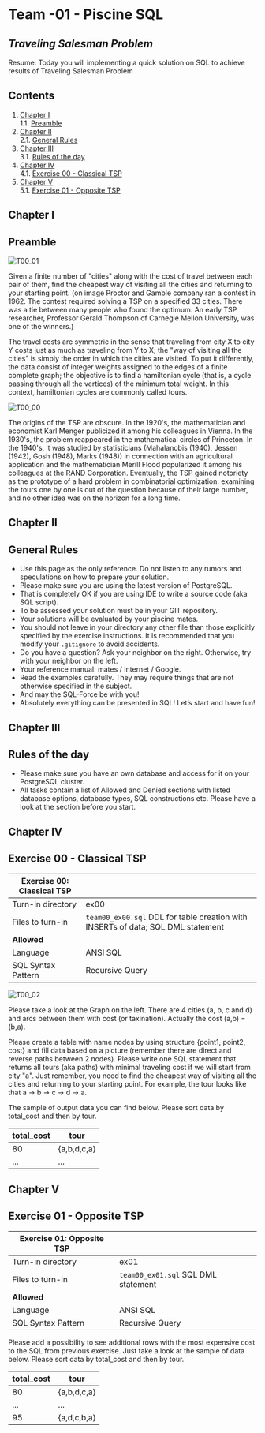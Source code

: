 # Team -01 - Piscine SQL

## _Traveling Salesman Problem_

Resume: Today you will implementing a quick solution on SQL to achieve results of Traveling Salesman Problem

## Contents

1. [Chapter I](#chapter-i) \
    1.1. [Preamble](#preamble)
2. [Chapter II](#chapter-ii) \
    2.1. [General Rules](#general-rules)
3. [Chapter III](#chapter-iii) \
    3.1. [Rules of the day](#rules-of-the-day)  
4. [Chapter IV](#chapter-iv) \
    4.1. [Exercise 00 - Classical TSP](#exercise-00-classical-tsp)  
5. [Chapter V](#chapter-v) \
    5.1. [Exercise 01 - Opposite TSP](#exercise-01-opposite-tsp)  

## Chapter I
## Preamble

![T00_01](misc/images/T00_01.png)

Given a finite number of "cities" along with the cost of travel between each pair of them, find the cheapest way of visiting all the cities and returning to your starting point. (on image Proctor and Gamble company ran a contest in 1962.  The contest required solving a TSP on a specified 33 cities.  There was a tie between many people who found the optimum.  An early TSP researcher, Professor Gerald Thompson of Carnegie Mellon University, was one of the winners.)

The travel costs are symmetric in the sense that traveling from city X to city Y costs just as much as traveling from Y to X; the "way of visiting all the cities" is simply the order in which the cities are visited. To put it differently, the data consist of integer weights assigned to the edges of a finite complete graph; the objective is to find a hamiltonian cycle (that is, a cycle passing through all the vertices) of the minimum total weight.  In this context, hamiltonian cycles are commonly called tours.

![T00_00](misc/images/T00_00.png)

The origins of the TSP are obscure. In the 1920's, the mathematician and economist Karl Menger publicized it among his colleagues in Vienna. In the 1930's, the problem reappeared in the mathematical circles of Princeton. In the 1940's, it was  studied by statisticians (Mahalanobis (1940), Jessen (1942), Gosh (1948), Marks (1948)) in connection with an agricultural  application and the mathematician Merill Flood popularized it among his colleagues at the RAND Corporation.  Eventually,  the TSP gained notoriety as the prototype of a hard problem in combinatorial optimization: examining the tours one by one  is out of the question because of their large number, and no other idea was on the horizon for a long time.


## Chapter II
## General Rules

- Use this page as the only reference. Do not listen to any rumors and speculations on how to prepare your solution.
- Please make sure you are using the latest version of PostgreSQL.
- That is completely OK if you are using IDE to write a source code (aka SQL script).
- To be assessed your solution must be in your GIT repository.
- Your solutions will be evaluated by your piscine mates.
- You should not leave in your directory any other file than those explicitly specified by the exercise instructions. It is recommended that you modify your `.gitignore` to avoid accidents.
- Do you have a question? Ask your neighbor on the right. Otherwise, try with your neighbor on the left.
- Your reference manual: mates / Internet / Google. 
- Read the examples carefully. They may require things that are not otherwise specified in the subject.
- And may the SQL-Force be with you!
- Absolutely everything can be presented in SQL! Let’s start and have fun!

## Chapter III
## Rules of the day

- Please make sure you have an own database and access for it on your PostgreSQL cluster. 
- All tasks contain a list of Allowed and Denied sections with listed database options, database types, SQL constructions etc. Please have a look at the section before you start.



## Chapter IV
## Exercise 00 - Classical TSP

| Exercise 00: Classical TSP|                                                                                                                          |
|---------------------------------------|--------------------------------------------------------------------------------------------------------------------------|
| Turn-in directory                     | ex00                                                                                                                     |
| Files to turn-in                      | `team00_ex00.sql` DDL for table creation with INSERTs of data; SQL DML statement                                                                                |
| **Allowed**                               |                                                                                                                          |
| Language                        | ANSI SQL|
| SQL Syntax Pattern                        | Recursive Query|

![T00_02](misc/images/T00_02.png)

Please take a look at the Graph on the left. 
There are 4 cities (a, b, c and d) and arcs between them with cost (or taxination). Actually the cost (a,b) = (b,a).

Please create a table with name nodes by using structure {point1, point2, cost} and fill data based on a picture (remember there are direct and reverse paths between 2 nodes).
Please write one SQL statement that returns all tours (aka paths) with minimal traveling cost if we will start from city "a".
Just remember, you need to find the cheapest way of visiting all the cities and returning to your starting point. For example, the tour looks like that a -> b -> c -> d -> a.

The sample of output data you can find below. Please sort data by total_cost and then by tour.

| total_cost | tour |
| ------ | ------ |
| 80 | {a,b,d,c,a} |
| ... | ... |

## Chapter V
## Exercise 01 - Opposite TSP

| Exercise 01: Opposite TSP|                                                                                                                          |
|---------------------------------------|--------------------------------------------------------------------------------------------------------------------------|
| Turn-in directory                     | ex01                                                                                                                     |
| Files to turn-in                      | `team00_ex01.sql`     SQL DML statement                                                                             |
| **Allowed**                               |                                                                                                                          |
| Language                        | ANSI SQL|
| SQL Syntax Pattern                        | Recursive Query|

Please add a possibility to see additional rows with the most expensive cost to the SQL from previous exercise. Just take a look at the sample of data below. Please sort data by total_cost and then by tour.

| total_cost | tour |
| ------ | ------ |
| 80 | {a,b,d,c,a} |
| ... | ... |
| 95 | {a,d,c,b,a} |


